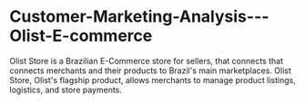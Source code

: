 # Customer-Marketing-Analysis---Olist-E-commerce
Olist Store is a Brazilian E-Commerce store for sellers, that connects that connects merchants and their products to Brazil's main marketplaces.  Olist Store, Olist's flagship product, allows merchants to manage product listings, logistics, and store payments. 
